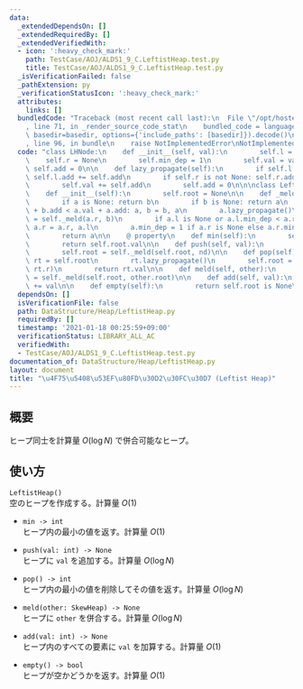 ```yaml
---
data:
  _extendedDependsOn: []
  _extendedRequiredBy: []
  _extendedVerifiedWith:
  - icon: ':heavy_check_mark:'
    path: TestCase/AOJ/ALDS1_9_C.LeftistHeap.test.py
    title: TestCase/AOJ/ALDS1_9_C.LeftistHeap.test.py
  _isVerificationFailed: false
  _pathExtension: py
  _verificationStatusIcon: ':heavy_check_mark:'
  attributes:
    links: []
  bundledCode: "Traceback (most recent call last):\n  File \"/opt/hostedtoolcache/Python/3.10.4/x64/lib/python3.10/site-packages/onlinejudge_verify/documentation/build.py\"\
    , line 71, in _render_source_code_stat\n    bundled_code = language.bundle(stat.path,\
    \ basedir=basedir, options={'include_paths': [basedir]}).decode()\n  File \"/opt/hostedtoolcache/Python/3.10.4/x64/lib/python3.10/site-packages/onlinejudge_verify/languages/python.py\"\
    , line 96, in bundle\n    raise NotImplementedError\nNotImplementedError\n"
  code: "class LHNode:\n    def __init__(self, val):\n        self.l = None\n    \
    \    self.r = None\n        self.min_dep = 1\n        self.val = val\n       \
    \ self.add = 0\n\n    def lazy_propagate(self):\n        if self.l is not None:\
    \ self.l.add += self.add\n        if self.r is not None: self.r.add += self.add\n\
    \        self.val += self.add\n        self.add = 0\n\n\nclass LeftistHeap:\n\
    \    def __init__(self):\n        self.root = None\n\n    def _meld(self, a, b):\n\
    \        if a is None: return b\n        if b is None: return a\n        if b.val\
    \ + b.add < a.val + a.add: a, b = b, a\n        a.lazy_propagate()\n        a.r\
    \ = self._meld(a.r, b)\n        if a.l is None or a.l.min_dep < a.r.min_dep: a.l,\
    \ a.r = a.r, a.l\n        a.min_dep = 1 if a.r is None else a.r.min_dep + 1\n\
    \        return a\n\n    @ property\n    def min(self):\n        self.root.lazy_propagate()\n\
    \        return self.root.val\n\n    def push(self, val):\n        nd = LHNode(val)\n\
    \        self.root = self._meld(self.root, nd)\n\n    def pop(self):\n       \
    \ rt = self.root\n        rt.lazy_propagate()\n        self.root = self._meld(rt.l,\
    \ rt.r)\n        return rt.val\n\n    def meld(self, other):\n        self.root\
    \ = self._meld(self.root, other.root)\n\n    def add(self, val):\n        self.root.add\
    \ += val\n\n    def empty(self):\n        return self.root is None\n"
  dependsOn: []
  isVerificationFile: false
  path: DataStructure/Heap/LeftistHeap.py
  requiredBy: []
  timestamp: '2021-01-18 00:25:59+09:00'
  verificationStatus: LIBRARY_ALL_AC
  verifiedWith:
  - TestCase/AOJ/ALDS1_9_C.LeftistHeap.test.py
documentation_of: DataStructure/Heap/LeftistHeap.py
layout: document
title: "\u4F75\u5408\u53EF\u80FD\u30D2\u30FC\u30D7 (Leftist Heap)"
---
```


## 概要
ヒープ同士を計算量 $O(\log N)$ で併合可能なヒープ。

## 使い方
`LeftistHeap()`  
空のヒープを作成する。計算量 $O(1)$

- `min -> int`  
ヒープ内の最小の値を返す。計算量 $O(1)$

- `push(val: int) -> None`  
ヒープに `val` を追加する。計算量 $O(\log N)$

- `pop() -> int`  
ヒープ内の最小の値を削除してその値を返す。計算量 $O(\log N)$

- `meld(other: SkewHeap) -> None`  
ヒープに `other` を併合する。計算量 $O(\log N)$

- `add(val: int) -> None`  
ヒープ内のすべての要素に `val` を加算する。計算量 $O(1)$

- `empty() -> bool`  
ヒープが空かどうかを返す。計算量 $O(1)$
